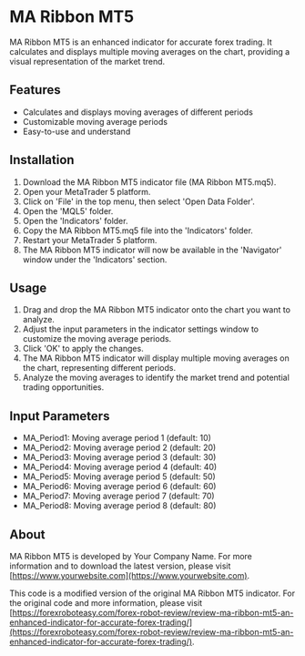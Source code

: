 # MA Ribbon MT5

MA Ribbon MT5 is an enhanced indicator for accurate forex trading. It calculates and displays multiple moving averages on the chart, providing a visual representation of the market trend.

## Features

- Calculates and displays moving averages of different periods
- Customizable moving average periods
- Easy-to-use and understand

## Installation

1. Download the MA Ribbon MT5 indicator file (MA Ribbon MT5.mq5).
2. Open your MetaTrader 5 platform.
3. Click on 'File' in the top menu, then select 'Open Data Folder'.
4. Open the 'MQL5' folder.
5. Open the 'Indicators' folder.
6. Copy the MA Ribbon MT5.mq5 file into the 'Indicators' folder.
7. Restart your MetaTrader 5 platform.
8. The MA Ribbon MT5 indicator will now be available in the 'Navigator' window under the 'Indicators' section.

## Usage

1. Drag and drop the MA Ribbon MT5 indicator onto the chart you want to analyze.
2. Adjust the input parameters in the indicator settings window to customize the moving average periods.
3. Click 'OK' to apply the changes.
4. The MA Ribbon MT5 indicator will display multiple moving averages on the chart, representing different periods.
5. Analyze the moving averages to identify the market trend and potential trading opportunities.

## Input Parameters

- MA_Period1: Moving average period 1 (default: 10)
- MA_Period2: Moving average period 2 (default: 20)
- MA_Period3: Moving average period 3 (default: 30)
- MA_Period4: Moving average period 4 (default: 40)
- MA_Period5: Moving average period 5 (default: 50)
- MA_Period6: Moving average period 6 (default: 60)
- MA_Period7: Moving average period 7 (default: 70)
- MA_Period8: Moving average period 8 (default: 80)

## About

MA Ribbon MT5 is developed by Your Company Name. For more information and to download the latest version, please visit [https://www.yourwebsite.com](https://www.yourwebsite.com).

This code is a modified version of the original MA Ribbon MT5 indicator. For the original code and more information, please visit [https://forexroboteasy.com/forex-robot-review/review-ma-ribbon-mt5-an-enhanced-indicator-for-accurate-forex-trading/](https://forexroboteasy.com/forex-robot-review/review-ma-ribbon-mt5-an-enhanced-indicator-for-accurate-forex-trading/).
